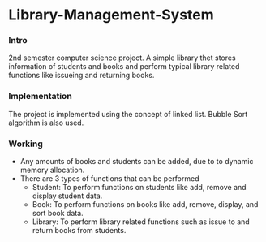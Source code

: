 # Library-Management-System

### Intro
2nd semester computer science project. A simple library thet stores information of students and books and perform typical library related functions like issueing and returning books. 

### Implementation
The project is implemented using the concept of linked list. Bubble Sort algorithm is also used.

### Working
- Any amounts of books and students can be added, due to to dynamic memory allocation. 
- There are 3 types of functions that can be performed 
  - Student: To perform functions on students like add, remove and display student data. 
  - Book: To perform functions on books like add, remove, display, and sort book data.
  - Library: To perform library related functions such as issue to and return books from students.
